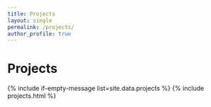 ```yaml
---
title: Projects
layout: single
permalink: /projects/
author_profile: true
---
```


<h1> Projects </h1>

{% include if-empty-message list=site.data.projects %}
{% include projects.html %}
